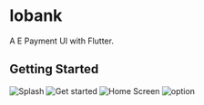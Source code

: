 # lobank

A E Payment UI with Flutter.

## Getting Started

![Splash ](https://user-images.githubusercontent.com/33503826/157373806-b1f72db5-701a-4ad9-ad45-1a48001ee65d.png)
![Get started](https://user-images.githubusercontent.com/33503826/157373814-d923f5ec-9fb8-4041-a95e-480b678927cb.png)
![Home Screen](https://user-images.githubusercontent.com/33503826/157373829-e9f3a771-00c1-4bb4-b492-e122c1b8b593.png)
![option](https://user-images.githubusercontent.com/33503826/157373839-a469010e-485e-44f7-9e1f-32d6fd2b4dec.png)
